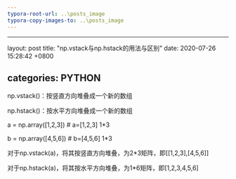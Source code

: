 ```yaml
---
typora-root-url: ..\posts_image
typora-copy-images-to: ..\posts_image
---
```


---
layout: post
title:  "np.vstack与np.hstack的用法与区别"
date:   2020-07-26 15:28:42 +0800

categories: PYTHON
---	

np.vstack()：按竖直方向堆叠成一个新的数组

np.hstack()：按水平方向堆叠成一个新的数组

a = np.array([1,2,3])		# a=[1,2,3]	1*3

b = np.array([4,5,6])		# b=[4,5,6]	1*3

对于np.vstack(a)，将其按竖直方向堆叠，为2*3矩阵，即[[1,2,3],[4,5,6]]

对于np.hstack(a)，将其按水平方向堆叠，为1*6矩阵，即[1,2,3,4,5,6]